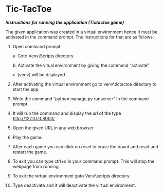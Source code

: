 # Tic-TacToe
***Instructions for running the application (Tictactoe game)***

The given application was created in a virtual environment hence it must be activated in the command prompt. The instructions for that are as follows: 

1. Open command prompt 

	a. Goto Venv\Scripts directory 

	b. Activate the vitual environment by giving the command “activate” 

	c. (venv) will be displayed 

2. After activating the virtual environment go to venv\tictactoe directory to start the app 

3. Write the command “python manage.py runserver” in the command prompt 

4. It will run the command and display the url of the type http://127.0.0.1:8000/ 

5. Open the given URL in any web browser 

6. Play the game. 

7. After each game you can click on reset to erase the board and reset and restart the game. 

8. To exit you can type ctrl+c in your command prompt. This will stop the webpage from running. 

9. To exit the virtual environment goto Venv\scripts directory 

10. Type deactivate and it will deactivate the virtual environment. 
